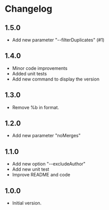 # Changelog

## 1.5.0

- Add new parameter "--filterDuplicates" (#1)

## 1.4.0

- Minor code improvements
- Added unit tests
- Add new command to display the version

## 1.3.0

- Remove %b in format.

## 1.2.0

- Add new parameter "noMerges"

## 1.1.0

- Add new option "--excludeAuthor"
- Add new unit test
- Improve README and code

## 1.0.0

- Initial version.
